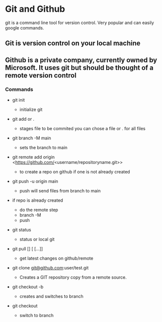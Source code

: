 # Git and Github

git is a command line tool for version control. Very popular and can easily google commands.

## Git is version control on your local machine

## Github is a private company, currently owned by Microsoft. It uses git but should be thought of a remote version control

### Commands

- git init
  - initialize git
- git add <file> or .
  - stages file to be commited you can chose a file or . for all files
- git branch -M main
  - sets the branch to main
- git remote add origin <https://github.com/<username/repositoryname.git>>
  - to create a repo on github if one is not already created
- git push -u origin main
  - push will send files from branch to main
- if repo is already created

  - do the remote step
  - branch -M
  - push

- git status
  - status or local git
- git pull [<options>] [<repository> [<refspec>…​]]
  - get latest changes on github/remote
- git clone git@github.com:user/test.git
  - Creates a GIT repository copy from a remote source.
- git checkout -b <branch>
  - creates and switches to branch
- git checkout <branch>
  - switch to branch
